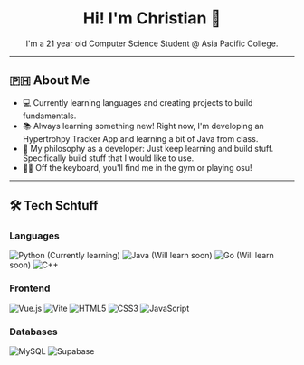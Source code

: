 <h1 align="center">Hi! I'm Christian 👋</h1>

<p align="center">I'm a 21 year old Computer Science Student @ Asia Pacific College. </p>

---

## 🇵🇭 About Me

*   💻 Currently learning languages and creating projects to build fundamentals.
*   📚 Always learning something new! Right now, I'm developing an Hypertrohpy Tracker App and learning a bit of Java from class.
*   🧠 My philosophy as a developer: Just keep learning and build stuff. Specifically build stuff that I would like to use.
*   🏋️‍♂️ Off the keyboard, you'll find me in the gym or playing osu!   
---

## 🛠️ Tech Schtuff

### Languages
<img src="https://img.shields.io/badge/Python-3776AB?style=for-the-badge&logo=python&logoColor=white" alt="Python"/>
(Currently learning) <img src="https://img.shields.io/badge/Java-007396?style=for-the-badge&logo=java&logoColor=white" alt="Java"/> 
(Will learn soon) <img src="https://img.shields.io/badge/Go-00ADD8?style=for-the-badge&logo=go&logoColor=white" alt="Go"/> 
(Will learn soon) <img src="https://img.shields.io/badge/C%2B%2B-00599C?style=for-the-badge&logo=c%2B%2B&logoColor=white" alt="C++"/> 

### Frontend
<img src="https://img.shields.io/badge/Vue.js-4FC08D?style=for-the-badge&logo=vuedotjs&logoColor=white" alt="Vue.js"/> <img src="https://img.shields.io/badge/Vite-646CFF?style=for-the-badge&logo=vite&logoColor=white" alt="Vite"/> <img src="https://img.shields.io/badge/HTML5-E34F26?style=for-the-badge&logo=html5&logoColor=white" alt="HTML5"/> <img src="https://img.shields.io/badge/CSS3-1572B6?style=for-the-badge&logo=css3&logoColor=white" alt="CSS3"/> <img src="https://img.shields.io/badge/JavaScript-F7DF1E?style=for-the-badge&logo=javascript&logoColor=black" alt="JavaScript"/>

### Databases
<img src="https://img.shields.io/badge/MySQL-4479A1?style=for-the-badge&logo=mysql&logoColor=white" alt="MySQL"/> <img src="https://img.shields.io/badge/Supabase-171E2D?style=for-the-badge&logo=supabase&logoColor=white" alt="Supabase"/>

